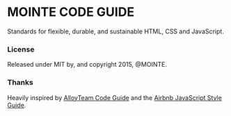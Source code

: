 # MOINTE CODE GUIDE 
Standards for flexible, durable, and sustainable HTML, CSS and JavaScript. 

### License

Released under MIT by, and copyright 2015, @MOINTE.

### Thanks

Heavily inspired by [AlloyTeam Code Guide](https://github.com/AlloyTeam/CodeGuide) and the [Airbnb JavaScript Style Guide](https://github.com/airbnb/javascript).

